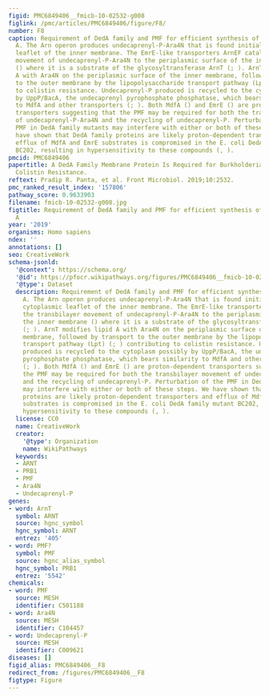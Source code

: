 ```yaml
---
figid: PMC6849406__fmicb-10-02532-g008
figlink: /pmc/articles/PMC6849406/figure/F8/
number: F8
caption: Requirement of DedA family and PMF for efficient synthesis of Ara4N-lipid
  A. The Arn operon produces undecaprenyl-P-Ara4N that is found initially in the cytoplasmic
  leaflet of the inner membrane. The EmrE-like transporters ArnEF catalyze the transbilayer
  movement of undecaprenyl-P-Ara4N to the periplasmic surface of the inner membrane
  () where it is a substrate of the glycosyltransferase ArnT (; ). ArnT modifies lipid
  A with Ara4N on the periplasmic surface of the inner membrane, followed by transport
  to the outer membrane by the lipopolysaccharide transport pathway (Lpt) (; ) contributing
  to colistin resistance. Undecaprenyl-P produced is recycled to the cytoplasm possibly
  by UppP/BacA, the undecaprenyl pyrophosphate phosphatase, which bears similarity
  to MdfA and other transporters (; ). Both MdfA () and EmrE () are proton-dependent
  transporters suggesting that the PMF may be required for both the transbilayer movement
  of undecaprenyl-P-Ara4N and the recycling of undecaprenyl-P. Perturbation of the
  PMF in DedA family mutants may interfere with either or both of these steps. We
  have shown that DedA family proteins are likely proton-dependent transporters and
  efflux of MdfA and EmrE substrates is compromised in the E. coli DedA family mutant
  BC202, resulting in hypersensitivity to these compounds (, ).
pmcid: PMC6849406
papertitle: A DedA Family Membrane Protein Is Required for Burkholderia thailandensis
  Colistin Resistance.
reftext: Pradip R. Panta, et al. Front Microbiol. 2019;10:2532.
pmc_ranked_result_index: '157806'
pathway_score: 0.9633903
filename: fmicb-10-02532-g008.jpg
figtitle: Requirement of DedA family and PMF for efficient synthesis of Ara4N-lipid
  A
year: '2019'
organisms: Homo sapiens
ndex: ''
annotations: []
seo: CreativeWork
schema-jsonld:
  '@context': https://schema.org/
  '@id': https://pfocr.wikipathways.org/figures/PMC6849406__fmicb-10-02532-g008.html
  '@type': Dataset
  description: Requirement of DedA family and PMF for efficient synthesis of Ara4N-lipid
    A. The Arn operon produces undecaprenyl-P-Ara4N that is found initially in the
    cytoplasmic leaflet of the inner membrane. The EmrE-like transporters ArnEF catalyze
    the transbilayer movement of undecaprenyl-P-Ara4N to the periplasmic surface of
    the inner membrane () where it is a substrate of the glycosyltransferase ArnT
    (; ). ArnT modifies lipid A with Ara4N on the periplasmic surface of the inner
    membrane, followed by transport to the outer membrane by the lipopolysaccharide
    transport pathway (Lpt) (; ) contributing to colistin resistance. Undecaprenyl-P
    produced is recycled to the cytoplasm possibly by UppP/BacA, the undecaprenyl
    pyrophosphate phosphatase, which bears similarity to MdfA and other transporters
    (; ). Both MdfA () and EmrE () are proton-dependent transporters suggesting that
    the PMF may be required for both the transbilayer movement of undecaprenyl-P-Ara4N
    and the recycling of undecaprenyl-P. Perturbation of the PMF in DedA family mutants
    may interfere with either or both of these steps. We have shown that DedA family
    proteins are likely proton-dependent transporters and efflux of MdfA and EmrE
    substrates is compromised in the E. coli DedA family mutant BC202, resulting in
    hypersensitivity to these compounds (, ).
  license: CC0
  name: CreativeWork
  creator:
    '@type': Organization
    name: WikiPathways
  keywords:
  - ARNT
  - PRB1
  - PMF
  - Ara4N
  - Undecaprenyl-P
genes:
- word: ArnT
  symbol: ARNT
  source: hgnc_symbol
  hgnc_symbol: ARNT
  entrez: '405'
- word: PMF?
  symbol: PMF
  source: hgnc_alias_symbol
  hgnc_symbol: PRB1
  entrez: '5542'
chemicals:
- word: PMF
  source: MESH
  identifier: C501188
- word: Ara4N
  source: MESH
  identifier: C104457
- word: Undecaprenyl-P
  source: MESH
  identifier: C009621
diseases: []
figid_alias: PMC6849406__F8
redirect_from: /figures/PMC6849406__F8
figtype: Figure
---
```

